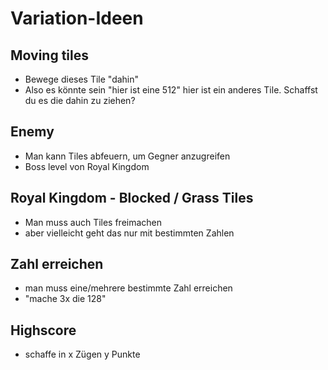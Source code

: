 # Variation-Ideen

## Moving tiles
- Bewege dieses Tile "dahin"
- Also es könnte sein "hier ist eine 512" hier ist ein anderes Tile. Schaffst du es die dahin zu ziehen?

## Enemy
- Man kann Tiles abfeuern, um Gegner anzugreifen
- Boss level von Royal Kingdom

## Royal Kingdom - Blocked / Grass Tiles
- Man muss auch Tiles freimachen
- aber vielleicht geht das nur mit bestimmten Zahlen

## Zahl erreichen
- man muss eine/mehrere bestimmte Zahl erreichen
- "mache 3x die 128"

## Highscore
- schaffe in x Zügen y Punkte